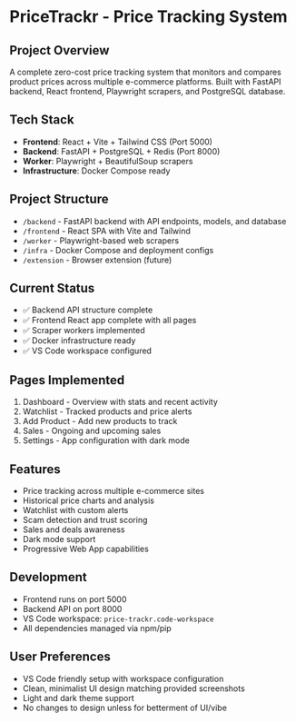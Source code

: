 # PriceTrackr - Price Tracking System

## Project Overview
A complete zero-cost price tracking system that monitors and compares product prices across multiple e-commerce platforms. Built with FastAPI backend, React frontend, Playwright scrapers, and PostgreSQL database.

## Tech Stack
- **Frontend**: React + Vite + Tailwind CSS (Port 5000)
- **Backend**: FastAPI + PostgreSQL + Redis (Port 8000)
- **Worker**: Playwright + BeautifulSoup scrapers
- **Infrastructure**: Docker Compose ready

## Project Structure
- `/backend` - FastAPI backend with API endpoints, models, and database
- `/frontend` - React SPA with Vite and Tailwind
- `/worker` - Playwright-based web scrapers
- `/infra` - Docker Compose and deployment configs
- `/extension` - Browser extension (future)

## Current Status
- ✅ Backend API structure complete
- ✅ Frontend React app complete with all pages
- ✅ Scraper workers implemented
- ✅ Docker infrastructure ready
- ✅ VS Code workspace configured

## Pages Implemented
1. Dashboard - Overview with stats and recent activity
2. Watchlist - Tracked products and price alerts
3. Add Product - Add new products to track
4. Sales - Ongoing and upcoming sales
5. Settings - App configuration with dark mode

## Features
- Price tracking across multiple e-commerce sites
- Historical price charts and analysis
- Watchlist with custom alerts
- Scam detection and trust scoring
- Sales and deals awareness
- Dark mode support
- Progressive Web App capabilities

## Development
- Frontend runs on port 5000
- Backend API on port 8000
- VS Code workspace: `price-trackr.code-workspace`
- All dependencies managed via npm/pip

## User Preferences
- VS Code friendly setup with workspace configuration
- Clean, minimalist UI design matching provided screenshots
- Light and dark theme support
- No changes to design unless for betterment of UI/vibe
